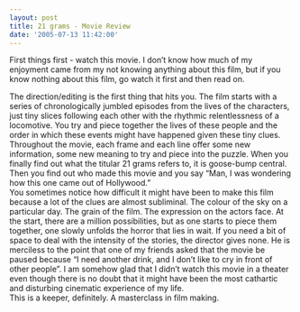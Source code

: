 ```yaml
---
layout: post
title: 21 grams - Movie Review
date: '2005-07-13 11:42:00'
---
```


First things first - watch this movie. I don&rsquo;t know how much of my enjoyment came from my not knowing anything about this film, but if you know nothing about this film, go watch it first and then read on.

The direction/editing is the first thing that hits you. The film starts with a series of chronologically jumbled episodes from the lives of the characters, just tiny slices following each other with the rhythmic relentlessness of a locomotive. You try and piece together the lives of these people and the order in which these events might have happened given these tiny clues. Throughout the movie, each frame and each line offer some new information, some new meaning to try and piece into the puzzle. When you finally find out what the titular 21 grams refers to, it is goose-bump central. Then you find out who made this movie and you say &ldquo;Man, I was wondering how this one came out of Hollywood.&rdquo; <br/>
 You sometimes notice how difficult it might have been to make this film because a lot of the clues are almost subliminal. The colour of the sky on a particular day. The grain of the film. The expression on the actors face. At the start, there are a million possibilities, but as one starts to piece them together, one slowly unfolds the horror that lies in wait. If you need a bit of space to deal with the intensity of the stories, the director gives none. He is merciless to the point that one of my friends asked that the movie be paused because &ldquo;I need another drink, and I don&rsquo;t like to cry in front of other people&rdquo;. I am somehow glad that I didn&rsquo;t watch this movie in a theater even though there is no doubt that it might have been the most cathartic and disturbing cinematic experience of my life.<br/>
 This is a keeper, definitely. A masterclass in film making.